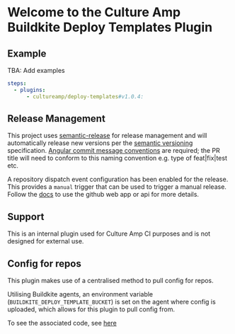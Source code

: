 # Welcome to the Culture Amp Buildkite Deploy Templates Plugin

## Example

TBA: Add examples

```yaml
steps:
  - plugins:
      - cultureamp/deploy-templates#v1.0.4:

```

## Release Management

This project uses [semantic-release](https://github.com/semantic-release/semantic-release) for release management and will automatically release new versions per the [semantic versioning](https://semver.org/) specification. [Angular commit message conventions](https://github.com/angular/angular/blob/master/CONTRIBUTING.md#-commit-message-format) are required; the PR title will need to conform to this naming convention e.g. type of feat|fix|test etc.

A repository dispatch event configuration has been enabled for the release. This provides a `manual` trigger that can be used to trigger a manual release. Follow the [docs](https://github.com/semantic-release/semantic-release/blob/master/docs/recipes/ci-configurations/github-actions.md#trigger-semantic-release-on-demand) to use the github web app or api for more details.

## Support

This is an internal plugin used for Culture Amp CI purposes and is not designed for external use.

## Config for repos
This plugin makes use of a centralised method to pull config for repos.

Utilising Buildkite agents, an environment variable (`BUILDKITE_DEPLOY_TEMPLATE_BUCKET`) is set on the agent where config is uploaded, which allows for this plugin to pull config from.

To see the associated code, see [here](https://github.com/cultureamp/deploy-templates-buildkite-plugin/blob/551dd75523334bf41709d84dcc2503ae477ef048/lib/steps.bash#L56)
